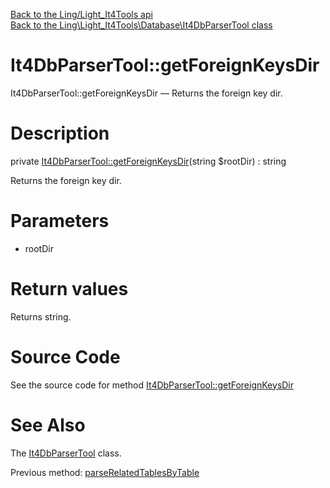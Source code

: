 [Back to the Ling/Light_It4Tools api](https://github.com/lingtalfi/Light_It4Tools/blob/master/doc/api/Ling/Light_It4Tools.md)<br>
[Back to the Ling\Light_It4Tools\Database\It4DbParserTool class](https://github.com/lingtalfi/Light_It4Tools/blob/master/doc/api/Ling/Light_It4Tools/Database/It4DbParserTool.md)


It4DbParserTool::getForeignKeysDir
================



It4DbParserTool::getForeignKeysDir — Returns the foreign key dir.




Description
================


private [It4DbParserTool::getForeignKeysDir](https://github.com/lingtalfi/Light_It4Tools/blob/master/doc/api/Ling/Light_It4Tools/Database/It4DbParserTool/getForeignKeysDir.md)(string $rootDir) : string




Returns the foreign key dir.




Parameters
================


- rootDir

    


Return values
================

Returns string.








Source Code
===========
See the source code for method [It4DbParserTool::getForeignKeysDir](https://github.com/lingtalfi/Light_It4Tools/blob/master/Database/It4DbParserTool.php#L575-L578)


See Also
================

The [It4DbParserTool](https://github.com/lingtalfi/Light_It4Tools/blob/master/doc/api/Ling/Light_It4Tools/Database/It4DbParserTool.md) class.

Previous method: [parseRelatedTablesByTable](https://github.com/lingtalfi/Light_It4Tools/blob/master/doc/api/Ling/Light_It4Tools/Database/It4DbParserTool/parseRelatedTablesByTable.md)<br>

